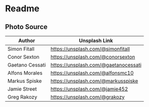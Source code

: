 # Readme

## Photo Source

| Author | Unsplash Link | 
|--------|---------------|
| Simon Fitall | https://unsplash.com/@simonfitall |
| Conor Sexton | https://unsplash.com/@conorsexton |
| Gaetano Cessati | https://unsplash.com/@gaetanocessati |
| Alfons Morales | https://unsplash.com/@alfonsmc10 |
| Markus Spiske | https://unsplash.com/@markusspiske |
| Jamie Street | https://unsplash.com/@jamie452 |
| Greg Rakozy             | https://unsplash.com/@grakozy                               |

